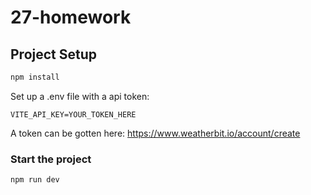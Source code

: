 # 27-homework

## Project Setup

```sh
npm install
```

Set up a .env file with a api token:
```env
VITE_API_KEY=YOUR_TOKEN_HERE
```
A token can be gotten here: https://www.weatherbit.io/account/create

### Start the project 
```sh
npm run dev
```


